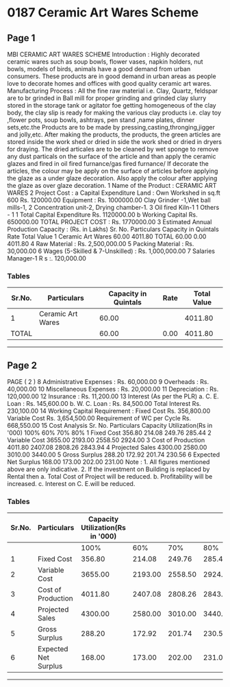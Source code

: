 # 0187 Ceramic Art Wares Scheme

## Page 1

MBI CERAMIC ART WARES SCHEME Introduction : Highly decorated ceramic wares such as soup bowls, flower vases, napkin holders, nut bowls, models of birds, animals have a good demand from urban consumers. These products are in good demand in urban areas as people love to decorate homes and offices with good quality ceramic art wares. Manufacturing Process : All the fine raw material i.e. Clay, Quartz, feldspar are to br grinded in Ball mill for proper grinding and grinded clay slurry stored in the storage tank or agitator foe getting homogeneous of the clay body, the clay slip is ready for making the various clay products i.e. clay toy ,flower pots, soup bowls, ashtrays, pen stand ,name plates, dinner sets,etc.the Products are to be made by pressing,casting,thronging,jigger and jolly,etc. After making the products, the products, the green articles are stored inside the work shed or dried in side the work shed or dried in dryers for draying. The dried articales are to be cleaned by wet sponge to remove any dust particals on the surface of the article and than apply the ceramic glazes and fired in oil fired furnance/gas fired furnance/ If decorate the articles, the colour may be apply on the surface of articles before applying the glaze as a under glaze decoration. Also apply the colour after applying the glaze as over glaze decoration. 1 Name of the Product : CERAMIC ART WARES 2 Project Cost : a Capital Expenditure Land : Own Workshed in sq.ft 600 Rs. 120000.00 Equipment : Rs. 1000000.00 Clay Grinder -1,Wet ball mills-1, 2 Concentration unit-2, Drying chamber-1. 3 Oil fired Kiln-1 1 Others - 1 1 Total Capital Expenditure Rs. 1120000.00 b Working Capital Rs. 650000.00 TOTAL PROJECT COST : Rs. 1770000.00 3 Estimated Annual Production Capacity : (Rs. in Lakhs) Sr. No. Particulars Capacity in Quintals Rate Total Value 1 Ceramic Art Wares 60.00 4011.80 TOTAL 60.00 0.00 4011.80 4 Raw Material : Rs. 2,500,000.00 5 Packing Material : Rs. 30,000.00 6 Wages (5-Skilled & 7-Unskilled) : Rs. 1,000,000.00 7 Salaries Manager-1 R s :. 120,000.00

### Tables

| Sr.No. | Particulars | Capacity in Quintals | Rate | Total Value |
|---|---|---|---|---|
| 1 | Ceramic Art Wares | 60.00 |  | 4011.80 |
| TOTAL |  | 60.00 | 0.00 | 4011.80 |

---

## Page 2

PAGE ( 2 ) 8 Administrative Expenses : Rs. 60,000.00 9 Overheads : Rs. 40,000.00 10 Miscellaneous Expenses : Rs. 20,000.00 11 Depreciation : Rs. 120,000.00 12 Insurance : Rs. 11,200.00 13 Interest (As per the PLR) a. C. E. Loan : Rs. 145,600.00 b. W. C. Loan : Rs. 84,500.00 Total Interest Rs. 230,100.00 14 Working Capital Requirement : Fixed Cost Rs. 356,800.00 Variable Cost Rs. 3,654,500.00 Requirement of WC per Cycle Rs. 668,550.00 15 Cost Analysis Sr. No. Particulars Capacity Utilization(Rs in '000) 100% 60% 70% 80% 1 Fixed Cost 356.80 214.08 249.76 285.44 2 Variable Cost 3655.00 2193.00 2558.50 2924.00 3 Cost of Production 4011.80 2407.08 2808.26 2843.94 4 Projected Sales 4300.00 2580.00 3010.00 3440.00 5 Gross Surplus 288.20 172.92 201.74 230.56 6 Expected Net Surplus 168.00 173.00 202.00 231.00 Note : 1. All figures mentioned above are only indicative. 2. If the investment on Building is replaced by Rental then a. Total Cost of Project will be reduced. b. Profitability will be increased. c. Interest on C. E.will be reduced.

### Tables

| Sr.No. | Particulars | Capacity Utilization(Rs in '000) |  |  |  |
|---|---|---|---|---|---|
|  |  | 100% | 60% | 70% | 80% |
| 1 | Fixed Cost | 356.80 | 214.08 | 249.76 | 285.44 |
| 2 | Variable Cost | 3655.00 | 2193.00 | 2558.50 | 2924.00 |
| 3 | Cost of Production | 4011.80 | 2407.08 | 2808.26 | 2843.94 |
| 4 | Projected Sales | 4300.00 | 2580.00 | 3010.00 | 3440.00 |
| 5 | Gross Surplus | 288.20 | 172.92 | 201.74 | 230.56 |
| 6 | Expected Net Surplus | 168.00 | 173.00 | 202.00 | 231.00 |

---
